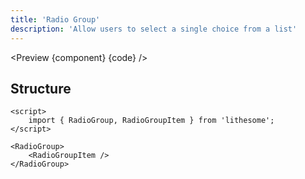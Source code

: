 ```yaml
---
title: 'Radio Group'
description: 'Allow users to select a single choice from a list'
---
```


<script>
	import {ComponentAPI, Preview} from '$site/index.ts';
	import {api, component, code} from '$ref/radiogroup';
</script>

<Preview {component} {code} />

## Structure

```svelte
<script>
	import { RadioGroup, RadioGroupItem } from 'lithesome';
</script>

<RadioGroup>
	<RadioGroupItem />
</RadioGroup>
```

<ComponentAPI data={api} />
